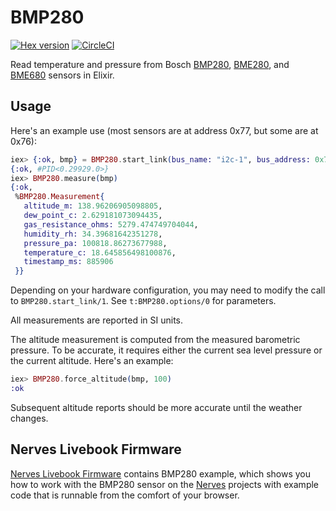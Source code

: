# BMP280

[![Hex version](https://img.shields.io/hexpm/v/bmp280.svg "Hex version")](https://hex.pm/packages/bmp280)
[![CircleCI](https://circleci.com/gh/elixir-sensors/bmp280.svg?style=svg)](https://circleci.com/gh/elixir-sensors/bmp280)

Read temperature and pressure from Bosch
[BMP280](https://www.bosch-sensortec.com/products/environmental-sensors/pressure-sensors/bmp280/),
[BME280](https://www.bosch-sensortec.com/products/environmental-sensors/humidity-sensors-bme280/),
and
[BME680](https://www.bosch-sensortec.com/products/environmental-sensors/gas-sensors-bme680/)
sensors in Elixir.

## Usage

Here's an example use (most sensors are at address 0x77, but some are at 0x76):

```elixir
iex> {:ok, bmp} = BMP280.start_link(bus_name: "i2c-1", bus_address: 0x77)
{:ok, #PID<0.29929.0>}
iex> BMP280.measure(bmp)
{:ok,
 %BMP280.Measurement{
   altitude_m: 138.96206905098805,
   dew_point_c: 2.629181073094435,
   gas_resistance_ohms: 5279.474749704044,
   humidity_rh: 34.39681642351278,
   pressure_pa: 100818.86273677988,
   temperature_c: 18.645856498100876,
   timestamp_ms: 885906
 }}
```

Depending on your hardware configuration, you may need to modify the call to
`BMP280.start_link/1`. See `t:BMP280.options/0` for parameters.

All measurements are reported in SI units.

The altitude measurement is computed from the measured barometric pressure. To
be accurate, it requires either the current sea level pressure or the current
altitude. Here's an example:

```elixir
iex> BMP280.force_altitude(bmp, 100)
:ok
```

Subsequent altitude reports should be more accurate until the weather changes.

## Nerves Livebook Firmware

[Nerves Livebook Firmware](https://github.com/fhunleth/nerves_livebook) contains BMP280 example, which shows you how to work with the BMP280 sensor on the [Nerves](https://www.nerves-project.org/) projects with example code that is runnable from the comfort of your browser.
